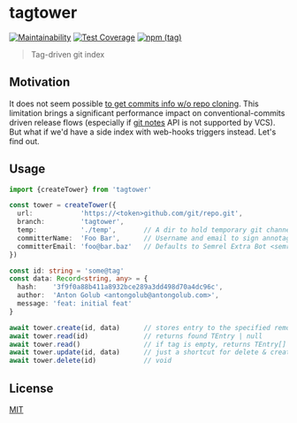 # tagtower
[![Maintainability](https://api.codeclimate.com/v1/badges/88b8163c3bc008afafc1/maintainability)](https://codeclimate.com/github/semrel-extra/tagtower/maintainability)
[![Test Coverage](https://api.codeclimate.com/v1/badges/88b8163c3bc008afafc1/test_coverage)](https://codeclimate.com/github/semrel-extra/tagtower/test_coverage)
[![npm (tag)](https://img.shields.io/npm/v/tagtower)](https://www.npmjs.com/package/tagtower)

> Tag-driven git index

## Motivation
It does not seem possible [to get commits info w/o repo cloning](https://stackoverflow.com/questions/20055398/is-it-possible-to-get-commit-logs-messages-of-a-remote-git-repo-without-git-clon). This limitation brings a significant performance impact on conventional-commits driven release flows (especially if [git notes](https://git-scm.com/docs/git-notes) API is not supported by VCS). But what if we'd have a side index with web-hooks triggers instead. Let's find out.

## Usage
```ts
import {createTower} from 'tagtower'

const tower = createTower({
  url:            'https://<token>github.com/git/repo.git',
  branch:         'tagtower',
  temp:           './temp',       // A dir to hold temporary git channels. Defaults to fs.mkdtemp(path.join(os.tmpdir(), 'tempy-tagtower-'))
  committerName:  'Foo Bar',      // Username and email to sign annotaged git tags
  committerEmail: 'foo@bar.baz'   // Defaults to Semrel Extra Bot <semrel-extra-bot@hotmail.com>
})

const id: string = 'some@tag'
const data: Record<string, any> = {
  hash:    '3f9f0a88b411a8932bce289a3dd498d70a4dc96c',
  author:  'Anton Golub <antongolub@antongolub.com>',
  message: 'feat: initial feat'
}

await tower.create(id, data)      // stores entry to the specified remote
await tower.read(id)              // returns found TEntry | null
await tower.read()                // if tag is empty, returns TEntry[]
await tower.update(id, data)      // just a shortcut for delete & create
await tower.delete(id)            // void
```

## License
[MIT](./LICENSE)
